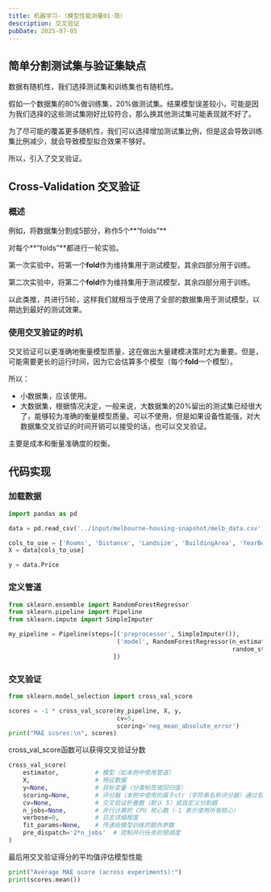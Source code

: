 ```yaml
---
title: 机器学习-（模型性能测量01·简）
description: 交叉验证
pubDate: 2025-07-05
---
```


## 简单分割测试集与验证集缺点

数据有随机性，我们选择测试集和训练集也有随机性。

假如一个数据集的80%做训练集，20%做测试集。结果模型误差较小，可能是因为我们选择的这些测试集刚好比较符合，那么换其他测试集可能表现就不好了。

为了尽可能的覆盖更多随机性，我们可以选择增加测试集比例，但是这会导致训练集比例减少，就会导致模型拟合效果不够好。

所以，引入了交叉验证。

## Cross-Validation 交叉验证

### 概述

例如，将数据集分割成5部分，称作5个**“folds”**

对每个**“folds”**都进行一轮实验。

第一次实验中，将第一个**fold**作为维持集用于测试模型，其余四部分用于训练。

第二次实验中，将第二个**fold**作为维持集用于测试模型，其余四部分用于训练。

以此类推，共进行5轮，这样我们就相当于使用了全部的数据集用于测试模型，以期达到最好的测试效果。

### 使用交叉验证的时机

交叉验证可以更准确地衡量模型质量，这在做出大量建模决策时尤为重要。但是，可能需要更长的运行时间，因为它会估算多个模型（每个**fold**一个模型）。

所以：

- 小数据集，应该使用。
- 大数据集，根据情况决定，一般来说，大数据集的20%留出的测试集已经很大了，能够较为准确的衡量模型质量。可以不使用，但是如果设备性能强，对大数据集交叉验证的时间开销可以接受的话，也可以交叉验证。

主要是成本和衡量准确度的权衡。

## 代码实现

### 加载数据

```python
import pandas as pd

data = pd.read_csv('../input/melbourne-housing-snapshot/melb_data.csv')

cols_to_use = ['Rooms', 'Distance', 'Landsize', 'BuildingArea', 'YearBuilt']
X = data[cols_to_use]

y = data.Price
```

### 定义管道

```python
from sklearn.ensemble import RandomForestRegressor
from sklearn.pipeline import Pipeline
from sklearn.impute import SimpleImputer

my_pipeline = Pipeline(steps=[('preprocessor', SimpleImputer()),
                              ('model', RandomForestRegressor(n_estimators=50,
                                                              random_state=0))
                             ])
```

### 交叉验证

```python
from sklearn.model_selection import cross_val_score

scores = -1 * cross_val_score(my_pipeline, X, y,
                              cv=5,
                              scoring='neg_mean_absolute_error')
print("MAE scores:\n", scores)
```

cross_val_score函数可以获得交叉验证分数

```python
cross_val_score(
    estimator,          # 模型（如本例中使用管道）
    X,                  # 特征数据
    y=None,             # 目标变量（分类标签或回归值）
    scoring=None,       # 评分器（本例中使用的属于str（字符串名称评分器）通过名称指定）
    cv=None,            # 交叉验证折叠数（默认 5）或自定义分割器
    n_jobs=None,        # 并行计算的 CPU 核心数（-1 表示使用所有核心）
    verbose=0,          # 日志详细程度
    fit_params=None,    # 传递给模型训练的额外参数
    pre_dispatch='2*n_jobs'  # 控制并行任务的预调度
)
```

最后用交叉验证得分的平均值评估模型性能

```python
print("Average MAE score (across experiments):")
print(scores.mean())
```

